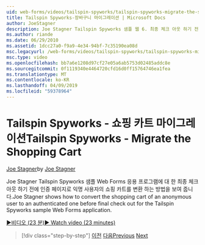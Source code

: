 ```yaml
---
uid: web-forms/videos/tailspin-spyworks/tailspin-spyworks-migrate-the-shopping-cart
title: Tailspin Spyworks-장바구니 마이그레이션 | Microsoft Docs
author: JoeStagner
description: Joe Stagner Tailspin Spyworks 샘플 웹 6. 최종 체크 아웃 하기 전에 인증 페이지로 익명 사용자의 쇼핑 카트를 변환 하는 방법을 보여 줍니다...
ms.author: riande
ms.date: 06/29/2010
ms.assetid: 1dcc27a0-f9a9-4e34-94bf-7c35190ea08d
msc.legacyurl: /web-forms/videos/tailspin-spyworks/tailspin-spyworks-migrate-the-shopping-cart
msc.type: video
ms.openlocfilehash: bb7a6e1208d97cf27e05a6ab5753d02485addc8e
ms.sourcegitcommit: 0f1119340e4464720cfd16d0ff15764746ea1fea
ms.translationtype: MT
ms.contentlocale: ko-KR
ms.lasthandoff: 04/09/2019
ms.locfileid: "59378964"
---
```

# <a name="tailspin-spyworks---migrate-the-shopping-cart"></a><span data-ttu-id="c47fd-103">Tailspin Spyworks - 쇼핑 카트 마이그레이션</span><span class="sxs-lookup"><span data-stu-id="c47fd-103">Tailspin Spyworks - Migrate the Shopping Cart</span></span>

<span data-ttu-id="c47fd-104">[Joe Stagner](https://github.com/JoeStagner)</span><span class="sxs-lookup"><span data-stu-id="c47fd-104">by [Joe Stagner](https://github.com/JoeStagner)</span></span>

<span data-ttu-id="c47fd-105">Joe Stagner Tailspin Spyworks 샘플 Web Forms 응용 프로그램에 대 한 최종 체크 아웃 하기 전에 인증 페이지로 익명 사용자의 쇼핑 카트를 변환 하는 방법을 보여 줍니다.</span><span class="sxs-lookup"><span data-stu-id="c47fd-105">Joe Stagner shows how to convert the shopping cart of an anonymous user to an authenticated one before final check out for the Tailspin Spyworks sample Web Forms application.</span></span>

[<span data-ttu-id="c47fd-106">&#9654;비디오 (23 분)</span><span class="sxs-lookup"><span data-stu-id="c47fd-106">&#9654; Watch video (23 minutes)</span></span>](https://channel9.msdn.com/Blogs/ASP-NET-Site-Videos/tailspin-spyworks-migrate-the-shopping-cart)

> [!div class="step-by-step"]
> <span data-ttu-id="c47fd-107">[이전](tailspin-spyworks-update-the-shopping-cart.md)
> [다음](tailspin-spyworks-final-check-out.md)</span><span class="sxs-lookup"><span data-stu-id="c47fd-107">[Previous](tailspin-spyworks-update-the-shopping-cart.md)
[Next](tailspin-spyworks-final-check-out.md)</span></span>
